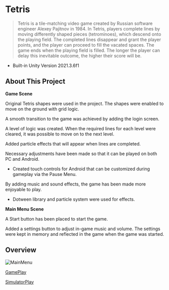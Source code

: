 # Tetris
>Tetris is a tile-matching video game created by Russian software engineer Alexey Pajitnov in 1984. In Tetris, players complete lines by moving differently shaped pieces (tetrominoes), which descend onto the playing field. The completed lines disappear and grant the player points, and the player can proceed to fill the vacated spaces. The game ends when the playing field is filled. The longer the player can delay this inevitable outcome, the higher their score will be.

- Built-in Unity Version 2021.3.6f1

## About This Project
**Game Scene**

Original Tetris shapes were used in the project. The shapes were enabled to move on the ground with grid logic.

A smooth transition to the game was achieved by adding the login screen.

A level of logic was created. When the required lines for each level were cleared, it was possible to move on to the next level.

Added particle effects that will appear when lines are completed.

Necessary adjustments have been made so that it can be played on both PC and Android.
* Created touch controls for Android that can be customized during gameplay via the Pause Menu.

By adding music and sound effects, the game has been made more enjoyable to play.
* Dotween library and particle system were used for effects.

**Main Menu Scene**

A Start button has been placed to start the game.

Added a settings button to adjust in-game music and volume.
The settings were kept in memory and reflected in the game when the game was started.

## Overview


![MainMenu](https://github.com/edaagunes/Tetris/assets/83458134/de3376c3-b347-46d8-ba68-52da6de696f5)



[GamePlay](https://github.com/edaagunes/Tetris/assets/83458134/34c74c76-7877-4193-8de8-7bc09054eda0)                                                                                                       
          
                                                                                                                                                                                                                    
[SimulatorPlay](https://github.com/edaagunes/Tetris/assets/83458134/be418779-7521-48db-8407-dd6ab141a8d3)
















